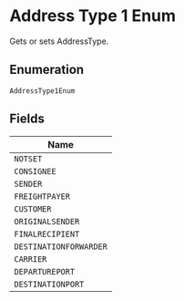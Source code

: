 
# Address Type 1 Enum

Gets or sets AddressType.

## Enumeration

`AddressType1Enum`

## Fields

| Name |
|  --- |
| `NOTSET` |
| `CONSIGNEE` |
| `SENDER` |
| `FREIGHTPAYER` |
| `CUSTOMER` |
| `ORIGINALSENDER` |
| `FINALRECIPIENT` |
| `DESTINATIONFORWARDER` |
| `CARRIER` |
| `DEPARTUREPORT` |
| `DESTINATIONPORT` |

